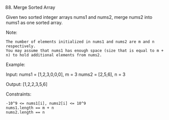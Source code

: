 88. Merge Sorted Array

Given two sorted integer arrays nums1 and nums2, merge nums2 into nums1 as one sorted array.

Note:

    The number of elements initialized in nums1 and nums2 are m and n respectively.
    You may assume that nums1 has enough space (size that is equal to m + n) to hold additional elements from nums2.

Example:

Input:
nums1 = [1,2,3,0,0,0],  m = 3
nums2 = [2,5,6],       n = 3

Output: [1,2,2,3,5,6]



Constraints:

    -10^9 <= nums1[i], nums2[i] <= 10^9
    nums1.length == m + n
    nums2.length == n

